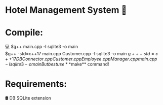 # Hotel Management System 🏨 
# Compile: 
💻  $g++ main.cpp -l sqlite3 -o main</br>
    $g++ -std=c++17 main.cpp Customer.cpp  -l sqlite3 -o main 
    $g++ -std=c++17 DBConnector.cpp Customer.cpp Employee.cpp Manager.cpp main.cpp -l sqlite3 -o main
    But best use **$make** command!
# Requirements:
🛢  DB SQLite extension
